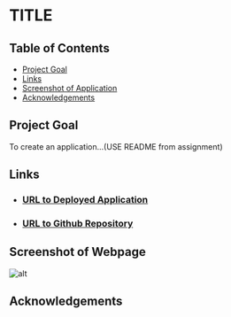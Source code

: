 # TITLE

## Table of Contents
- [Project Goal](##Project-Goal)
- [Links](Links)
- [Screenshot of Application](Screenshot-of-Application)
- [Acknowledgements](##Acknowledgements)

## Project Goal
To create an application...(USE README from assignment)

## Links
- ### [URL to Deployed Application]()
- ### [URL to Github Repository]()

## Screenshot of Webpage
![alt](./assets/images/...)

## Acknowledgements